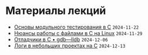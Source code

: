 # Материалы лекций

* [Основы модульного тестирования в C](unit_testing_base/) ```2024-11-22```
* [Нюансы работы с файлами в C на Linux](https://github.com/olgapavlova/lectures/tree/main/file_in_c_linux) ```2024-11-29```
* [Отладчики в С • gdb—lldb](https://github.com/olgapavlova/lectures/tree/main/gdb) ```2024-12-06```
* [Логи в небольших проектах на C](https://github.com/olgapavlova/lectures/tree/main/logs) ```2024-12-13```
